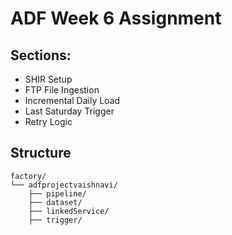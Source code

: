 # ADF Week 6 Assignment

## Sections:
- SHIR Setup
- FTP File Ingestion
- Incremental Daily Load
- Last Saturday Trigger
- Retry Logic

## Structure
```
factory/
└── adfprojectvaishnavi/
    ├── pipeline/
    ├── dataset/
    ├── linkedService/
    ├── trigger/
```